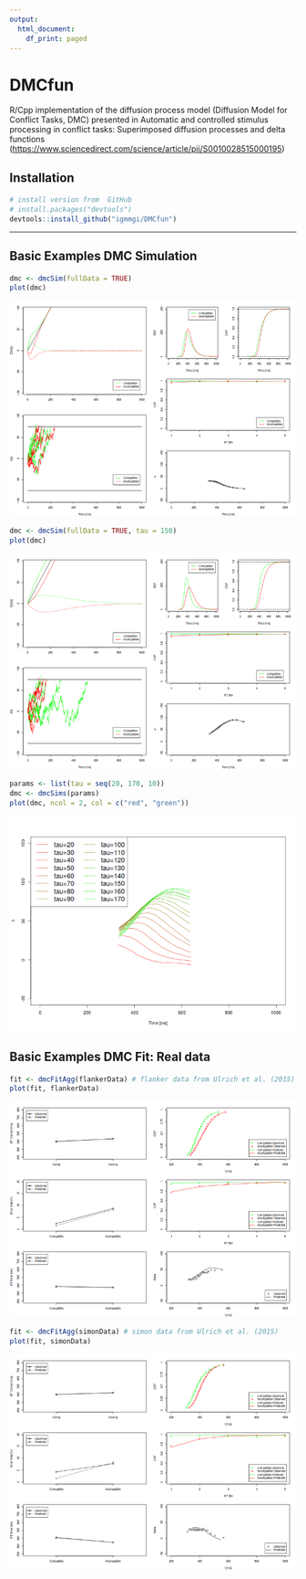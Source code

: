 ```yaml
---
output:
  html_document:
    df_print: paged
---
```

# DMCfun
R/Cpp implementation of the diffusion process model (Diffusion Model for Conflict Tasks, DMC) presented in Automatic and controlled stimulus processing in conflict tasks: Superimposed diffusion processes and delta functions (https://www.sciencedirect.com/science/article/pii/S0010028515000195)

## Installation

``` r
# install version from  GitHub
# install.packages("devtools")
devtools::install_github("igmmgi/DMCfun")
```

---
## Basic Examples DMC Simulation
``` r
dmc <- dmcSim(fullData = TRUE)
plot(dmc)
```
![alt text](/figures/figure1.png)     

``` r
dmc <- dmcSim(fullData = TRUE, tau = 150)
plot(dmc)
```
![alt text](/figures/figure2.png)     

``` r
params <- list(tau = seq(20, 170, 10))
dmc <- dmcSims(params)
plot(dmc, ncol = 2, col = c("red", "green"))
```
![alt text](/figures/figure4.png)     

## Basic Examples DMC Fit: Real data
``` r
fit <- dmcFitAgg(flankerData) # flanker data from Ulrich et al. (2015)
plot(fit, flankerData)
```

![alt text](/figures/figure5.png)     

``` r
fit <- dmcFitAgg(simonData) # simon data from Ulrich et al. (2015)
plot(fit, simonData)
```

![alt text](/figures/figure6.png)     
